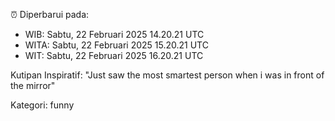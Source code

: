 ⏰ Diperbarui pada:
- WIB: Sabtu, 22 Februari 2025 14.20.21 UTC
- WITA: Sabtu, 22 Februari 2025 15.20.21 UTC
- WIT: Sabtu, 22 Februari 2025 16.20.21 UTC

Kutipan Inspiratif:
"Just saw the most smartest person when i was in front of the mirror"


Kategori: funny

